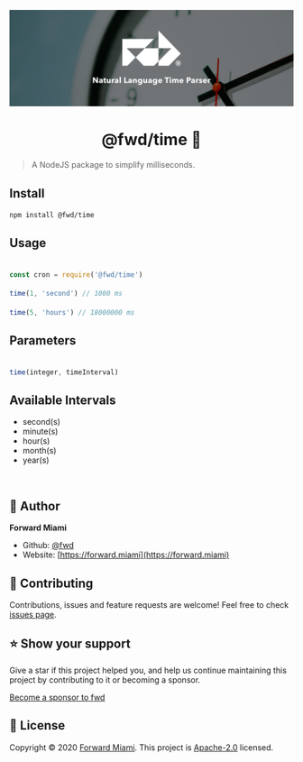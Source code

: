 ![Cover](https://raw.githubusercontent.com/fwd/time/master/.github/cover.png)

<h1 align="center">@fwd/time 💾</h1>

> A NodeJS package to simplify milliseconds.

## Install

```sh
npm install @fwd/time
```

## Usage

```js

const cron = require('@fwd/time')

time(1, 'second') // 1000 ms

time(5, 'hours') // 18000000 ms

```

## Parameters

```js

time(integer, timeInterval)

````

## Available Intervals

- second(s)
- minute(s)
- hour(s)
- month(s)
- year(s)

<br> 

## 👤 Author

**Forward Miami**

* Github: [@fwd](https://github.com/fwd)
* Website: [https://forward.miami](https://forward.miami)

## 🤝 Contributing

Contributions, issues and feature requests are welcome! Feel free to check [issues page](https://github.com/fwd/time/issues).

## ⭐️ Show your support

Give a star if this project helped you, and help us continue maintaining this project by contributing to it or becoming a sponsor.

[Become a sponsor to fwd](https://github.com/sponsors/fwd)

## 📝 License

Copyright © 2020 [Forward Miami](https://forward.miami). This project is [Apache-2.0](https://spdx.org/licenses/Apache-2.0.html) licensed.
